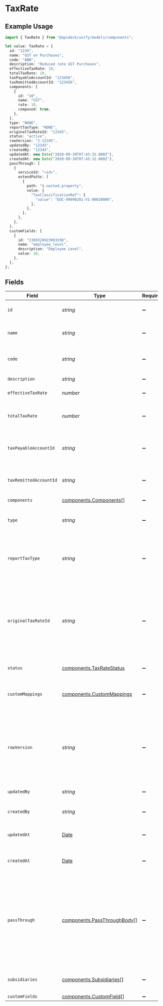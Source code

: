 # TaxRate

## Example Usage

```typescript
import { TaxRate } from "@apideck/unify/models/components";

let value: TaxRate = {
  id: "1234",
  name: "GST on Purchases",
  code: "ABN",
  description: "Reduced rate GST Purchases",
  effectiveTaxRate: 10,
  totalTaxRate: 10,
  taxPayableAccountId: "123456",
  taxRemittedAccountId: "123456",
  components: [
    {
      id: "10",
      name: "GST",
      rate: 10,
      compound: true,
    },
  ],
  type: "NONE",
  reportTaxType: "NONE",
  originalTaxRateId: "12345",
  status: "active",
  rowVersion: "1-12345",
  updatedBy: "12345",
  createdBy: "12345",
  updatedAt: new Date("2020-09-30T07:43:32.000Z"),
  createdAt: new Date("2020-09-30T07:43:32.000Z"),
  passThrough: [
    {
      serviceId: "<id>",
      extendPaths: [
        {
          path: "$.nested.property",
          value: {
            "TaxClassificationRef": {
              "value": "EUC-99990201-V1-00020000",
            },
          },
        },
      ],
    },
  ],
  customFields: [
    {
      id: "2389328923893298",
      name: "employee_level",
      description: "Employee Level",
      value: 10,
    },
  ],
};
```

## Fields

| Field                                                                                                                                                   | Type                                                                                                                                                    | Required                                                                                                                                                | Description                                                                                                                                             | Example                                                                                                                                                 |
| ------------------------------------------------------------------------------------------------------------------------------------------------------- | ------------------------------------------------------------------------------------------------------------------------------------------------------- | ------------------------------------------------------------------------------------------------------------------------------------------------------- | ------------------------------------------------------------------------------------------------------------------------------------------------------- | ------------------------------------------------------------------------------------------------------------------------------------------------------- |
| `id`                                                                                                                                                    | *string*                                                                                                                                                | :heavy_minus_sign:                                                                                                                                      | ID assigned to identify this tax rate.                                                                                                                  | 1234                                                                                                                                                    |
| `name`                                                                                                                                                  | *string*                                                                                                                                                | :heavy_minus_sign:                                                                                                                                      | Name assigned to identify this tax rate.                                                                                                                | GST on Purchases                                                                                                                                        |
| `code`                                                                                                                                                  | *string*                                                                                                                                                | :heavy_minus_sign:                                                                                                                                      | Tax code assigned to identify this tax rate.                                                                                                            | ABN                                                                                                                                                     |
| `description`                                                                                                                                           | *string*                                                                                                                                                | :heavy_minus_sign:                                                                                                                                      | Description of tax rate                                                                                                                                 | Reduced rate GST Purchases                                                                                                                              |
| `effectiveTaxRate`                                                                                                                                      | *number*                                                                                                                                                | :heavy_minus_sign:                                                                                                                                      | Effective tax rate                                                                                                                                      | 10                                                                                                                                                      |
| `totalTaxRate`                                                                                                                                          | *number*                                                                                                                                                | :heavy_minus_sign:                                                                                                                                      | Not compounded sum of the components of a tax rate                                                                                                      | 10                                                                                                                                                      |
| `taxPayableAccountId`                                                                                                                                   | *string*                                                                                                                                                | :heavy_minus_sign:                                                                                                                                      | Unique identifier for the account for tax collected.                                                                                                    | 123456                                                                                                                                                  |
| `taxRemittedAccountId`                                                                                                                                  | *string*                                                                                                                                                | :heavy_minus_sign:                                                                                                                                      | Unique identifier for the account for tax remitted.                                                                                                     | 123456                                                                                                                                                  |
| `components`                                                                                                                                            | [components.Components](../../models/components/components.md)[]                                                                                        | :heavy_minus_sign:                                                                                                                                      | N/A                                                                                                                                                     |                                                                                                                                                         |
| `type`                                                                                                                                                  | *string*                                                                                                                                                | :heavy_minus_sign:                                                                                                                                      | Tax type used to indicate the source of tax collected or paid                                                                                           | NONE                                                                                                                                                    |
| `reportTaxType`                                                                                                                                         | *string*                                                                                                                                                | :heavy_minus_sign:                                                                                                                                      | Report Tax type to aggregate tax collected or paid for reporting purposes                                                                               | NONE                                                                                                                                                    |
| `originalTaxRateId`                                                                                                                                     | *string*                                                                                                                                                | :heavy_minus_sign:                                                                                                                                      | ID of the original tax rate from which the new tax rate is derived. Helps to understand the relationship between corresponding tax rate entities.       | 12345                                                                                                                                                   |
| `status`                                                                                                                                                | [components.TaxRateStatus](../../models/components/taxratestatus.md)                                                                                    | :heavy_minus_sign:                                                                                                                                      | Tax rate status                                                                                                                                         | active                                                                                                                                                  |
| `customMappings`                                                                                                                                        | [components.CustomMappings](../../models/components/custommappings.md)                                                                                  | :heavy_minus_sign:                                                                                                                                      | When custom mappings are configured on the resource, the result is included here.                                                                       |                                                                                                                                                         |
| `rowVersion`                                                                                                                                            | *string*                                                                                                                                                | :heavy_minus_sign:                                                                                                                                      | A binary value used to detect updates to a object and prevent data conflicts. It is incremented each time an update is made to the object.              | 1-12345                                                                                                                                                 |
| `updatedBy`                                                                                                                                             | *string*                                                                                                                                                | :heavy_minus_sign:                                                                                                                                      | The user who last updated the object.                                                                                                                   | 12345                                                                                                                                                   |
| `createdBy`                                                                                                                                             | *string*                                                                                                                                                | :heavy_minus_sign:                                                                                                                                      | The user who created the object.                                                                                                                        | 12345                                                                                                                                                   |
| `updatedAt`                                                                                                                                             | [Date](https://developer.mozilla.org/en-US/docs/Web/JavaScript/Reference/Global_Objects/Date)                                                           | :heavy_minus_sign:                                                                                                                                      | The date and time when the object was last updated.                                                                                                     | 2020-09-30T07:43:32.000Z                                                                                                                                |
| `createdAt`                                                                                                                                             | [Date](https://developer.mozilla.org/en-US/docs/Web/JavaScript/Reference/Global_Objects/Date)                                                           | :heavy_minus_sign:                                                                                                                                      | The date and time when the object was created.                                                                                                          | 2020-09-30T07:43:32.000Z                                                                                                                                |
| `passThrough`                                                                                                                                           | [components.PassThroughBody](../../models/components/passthroughbody.md)[]                                                                              | :heavy_minus_sign:                                                                                                                                      | The pass_through property allows passing service-specific, custom data or structured modifications in request body when creating or updating resources. |                                                                                                                                                         |
| `subsidiaries`                                                                                                                                          | [components.Subsidiaries](../../models/components/subsidiaries.md)[]                                                                                    | :heavy_minus_sign:                                                                                                                                      | The subsidiaries this belongs to.                                                                                                                       |                                                                                                                                                         |
| `customFields`                                                                                                                                          | [components.CustomField](../../models/components/customfield.md)[]                                                                                      | :heavy_minus_sign:                                                                                                                                      | N/A                                                                                                                                                     |                                                                                                                                                         |